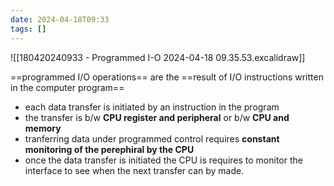 ```yaml
---
date: 2024-04-18T09:33
tags: []
---
```

![[180420240933 - Programmed I-O 2024-04-18 09.35.53.excalidraw]]

==programmed I/O operations== are the ==result of I/O instructions written in the computer program==
- each data transfer is initiated by an instruction in the program
- the transfer is b/w **CPU register and peripheral** or b/w **CPU and memory**
- tranferring data under programmed control requires **constant monitoring of the perephiral by the CPU**
- once the data transfer is initiated the CPU is requires to monitor the interface to see when the next transfer can by made.